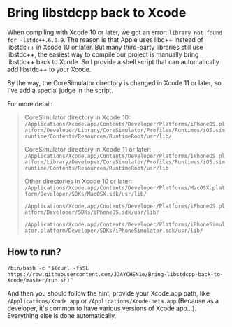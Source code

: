 # Bring libstdcpp back to Xcode
 
When compiling with Xcode 10 or later, we got an error: `library not found for -lstdc++.6.0.9`. The reason is that Apple uses libc++ instead of libstdc++ in Xcode 10 or later. But many third-party libraries still use libstdc++, the easiest way to compile our project is manually bring libstdc++ back to Xcode. So I provide a shell script that can automatically add libstdc++ to your Xcode.

By the way, the CoreSimulator directory is changed in Xcode 11 or later, so I've add a special judge in the script.

For more detail:

> CoreSimulator directory in Xcode 10:
> `/Applications/Xcode.app/Contents/Developer/Platforms/iPhoneOS.platform/Developer/Library/CoreSimulator/Profiles/Runtimes/iOS.simruntime/Contents/Resources/RuntimeRoot/usr/lib/`
> 
> CoreSimulator directory in Xcode 11 or later:
> `/Applications/Xcode.app/Contents/Developer/Platforms/iPhoneOS.platform/Library/Developer/CoreSimulator/Profiles/Runtimes/iOS.simruntime/Contents/Resources/RuntimeRoot/usr/lib`
>
> Other directories in Xcode 10 or later:
> `/Applications/Xcode.app/Contents/Developer/Platforms/MacOSX.platform/Developer/SDKs/MacOSX.sdk/usr/lib/`
>
> `/Applications/Xcode.app/Contents/Developer/Platforms/iPhoneOS.platform/Developer/SDKs/iPhoneOS.sdk/usr/lib/`
> 
> `/Applications/Xcode.app/Contents/Developer/Platforms/iPhoneSimulator.platform/Developer/SDKs/iPhoneSimulator.sdk/usr/lib/`


## How to run?
```
/bin/bash -c "$(curl -fsSL https://raw.githubusercontent.com/JJAYCHEN1e/Bring-libstdcpp-back-to-Xcode/master/run.sh)"
```
And then you should follow the hint, provide your Xcode.app path, like `/Applications/Xcode.app` or `/Applications/Xcode-beta.app` (Because as a developer, it's common to have various versions of Xcode app...). Everything else is done automatically.
